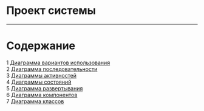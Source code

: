 # Проект системы
---

# Содержание
1 [Диаграмма вариантов использования](UseCase/README.md)  
2 [Диаграмма последовательности](SequenceDiagrams/README.md)  
3 [Диаграммы активностей](ActivityDiagrams/README.md)  
4 [Диаграммы состояний](StateDiagrams/README.md)  
5 [Диаграмма развертывания](Deployment/README.md)  
6 [Диаграмма компонентов](ComponentsDiagram/README.md)  
7 [Диаграмма классов](ClassDiagram/README.md)   
 